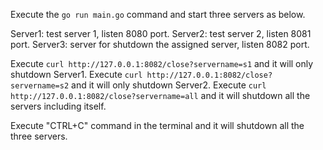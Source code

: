 Execute the `go run main.go` command and start three servers as below.

Server1: test server 1, listen 8080 port.
Server2: test server 2, listen 8081 port.
Server3: server for shutdown the assigned server, listen 8082 port.

Execute `curl http://127.0.0.1:8082/close?servername=s1` and it will only shutdown Server1.
Execute `curl http://127.0.0.1:8082/close?servername=s2` and it will only shutdown Server2.
Execute `curl http://127.0.0.1:8082/close?servername=all` and it will shutdown all the servers including itself.

Execute "CTRL+C" command in the terminal and it will shutdown all the three servers.
